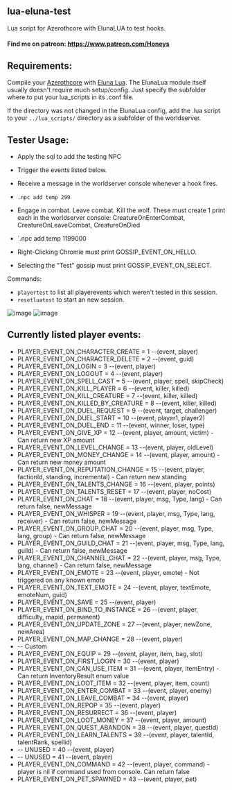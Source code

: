 ## lua-eluna-test
 
Lua script for Azerothcore with ElunaLUA to test hooks.

#### Find me on patreon: https://www.patreon.com/Honeys


## Requirements:
Compile your [Azerothcore](https://github.com/azerothcore/azerothcore-wotlk) with [Eluna Lua](https://www.azerothcore.org/catalogue-details.html?id=131435473).
The ElunaLua module itself usually doesn't require much setup/config. Just specify the subfolder where to put your lua_scripts in its .conf file.

If the directory was not changed in the ElunaLua config, add the .lua script to your `../lua_scripts/` directory as a subfolder of the worldserver.


## Tester Usage:
- Apply the sql to add the testing NPC

- Trigger the events listed below.
- Receive a message in the worldserver console whenever a hook fires.

- `.npc add temp 299`
- Engage in combat. Leave combat. Kill the wolf. These must create 1 print each in the worldserver console: CreatureOnEnterCombat, CreatureOnLeaveCombat, CreatureOnDied

- `.npc add temp 1199000
- Right-Clicking Chromie must print GOSSIP_EVENT_ON_HELLO. 
- Selecting the "Test" gossip must print GOSSIP_EVENT_ON_SELECT.

Commands:

- `playertest` to list all playerevents which weren't tested in this session.
- `resetluatest` to start an new session.

![image](https://user-images.githubusercontent.com/71938210/139537206-365dff58-72f4-4a6b-8975-7f02ccf5dbbf.png)
![image](https://user-images.githubusercontent.com/71938210/139540053-27c1a37d-f55b-4a69-bad6-8922b16885b0.png)


## Currently listed player events:

- PLAYER_EVENT_ON_CHARACTER_CREATE = 1        --(event, player)
- PLAYER_EVENT_ON_CHARACTER_DELETE = 2        --(event, guid)
- PLAYER_EVENT_ON_LOGIN = 3                   --(event, player)
- PLAYER_EVENT_ON_LOGOUT = 4                  --(event, player)
- PLAYER_EVENT_ON_SPELL_CAST = 5              --(event, player, spell, skipCheck)
- PLAYER_EVENT_ON_KILL_PLAYER = 6             --(event, killer, killed)
- PLAYER_EVENT_ON_KILL_CREATURE = 7           --(event, killer, killed)
- PLAYER_EVENT_ON_KILLED_BY_CREATURE = 8      --(event, killer, killed)
- PLAYER_EVENT_ON_DUEL_REQUEST = 9            --(event, target, challenger)
- PLAYER_EVENT_ON_DUEL_START = 10             --(event, player1, player2)
- PLAYER_EVENT_ON_DUEL_END = 11               --(event, winner, loser, type)
- PLAYER_EVENT_ON_GIVE_XP = 12                --(event, player, amount, victim) - Can return new XP amount
- PLAYER_EVENT_ON_LEVEL_CHANGE = 13           --(event, player, oldLevel)
- PLAYER_EVENT_ON_MONEY_CHANGE = 14           --(event, player, amount) - Can return new money amount
- PLAYER_EVENT_ON_REPUTATION_CHANGE = 15      --(event, player, factionId, standing, incremental) - Can return new standing
- PLAYER_EVENT_ON_TALENTS_CHANGE = 16         --(event, player, points)
- PLAYER_EVENT_ON_TALENTS_RESET = 17          --(event, player, noCost)
- PLAYER_EVENT_ON_CHAT = 18                   --(event, player, msg, Type, lang) - Can return false, newMessage
- PLAYER_EVENT_ON_WHISPER = 19                --(event, player, msg, Type, lang, receiver) - Can return false, newMessage
- PLAYER_EVENT_ON_GROUP_CHAT = 20             --(event, player, msg, Type, lang, group) - Can return false, newMessage
- PLAYER_EVENT_ON_GUILD_CHAT = 21             --(event, player, msg, Type, lang, guild) - Can return false, newMessage
- PLAYER_EVENT_ON_CHANNEL_CHAT = 22           --(event, player, msg, Type, lang, channel) - Can return false, newMessage
- PLAYER_EVENT_ON_EMOTE = 23                  --(event, player, emote) - Not triggered on any known emote
- PLAYER_EVENT_ON_TEXT_EMOTE = 24             --(event, player, textEmote, emoteNum, guid)
- PLAYER_EVENT_ON_SAVE = 25                   --(event, player)
- PLAYER_EVENT_ON_BIND_TO_INSTANCE = 26       --(event, player, difficulty, mapid, permanent)
- PLAYER_EVENT_ON_UPDATE_ZONE = 27            --(event, player, newZone, newArea)
- PLAYER_EVENT_ON_MAP_CHANGE = 28             --(event, player)
- -- Custom
- PLAYER_EVENT_ON_EQUIP = 29                  --(event, player, item, bag, slot)
- PLAYER_EVENT_ON_FIRST_LOGIN = 30            --(event, player)
- PLAYER_EVENT_ON_CAN_USE_ITEM = 31           --(event, player, itemEntry) - Can return InventoryResult enum value
- PLAYER_EVENT_ON_LOOT_ITEM = 32              --(event, player, item, count)
- PLAYER_EVENT_ON_ENTER_COMBAT = 33           --(event, player, enemy)
- PLAYER_EVENT_ON_LEAVE_COMBAT = 34           --(event, player)
- PLAYER_EVENT_ON_REPOP = 35                  --(event, player)
- PLAYER_EVENT_ON_RESURRECT = 36              --(event, player)
- PLAYER_EVENT_ON_LOOT_MONEY = 37             --(event, player, amount)
- PLAYER_EVENT_ON_QUEST_ABANDON = 38          --(event, player, questId)
- PLAYER_EVENT_ON_LEARN_TALENTS = 39          --(event, player, talentId, talentRank, spellid)
- -- UNUSED                     = 40          --(event, player)
- -- UNUSED                     = 41          --(event, player)
- PLAYER_EVENT_ON_COMMAND = 42                --(event, player, command) - player is nil if command used from console. Can return false
- PLAYER_EVENT_ON_PET_SPAWNED = 43            --(event, player, pet)
